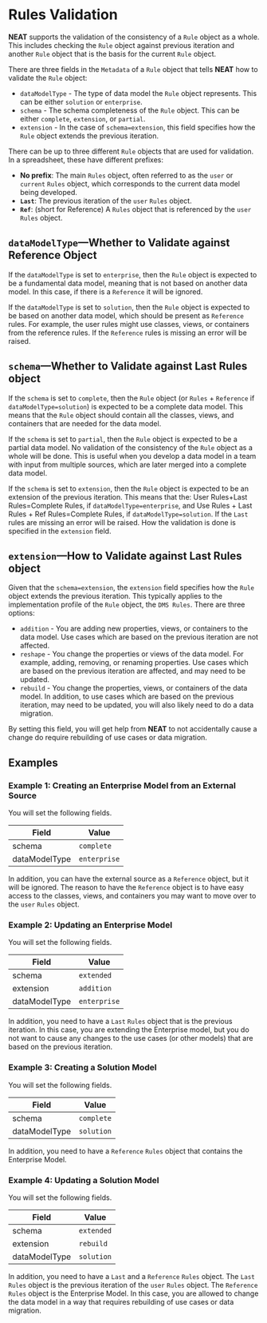 # Rules Validation

**NEAT** supports the validation of the consistency of a `Rule` object as a whole. This includes
checking the `Rule` object against previous iteration and another `Rule` object
that is the basis for the current `Rule` object.

There are three fields in the `Metadata` of a `Rule` object that tells **NEAT** how to validate the `Rule` object:

* `dataModelType` - The type of data model the `Rule` object represents. This can be either `solution` or `enterprise`.
* `schema` - The schema completeness of the `Rule` object. This can be either `complete`, `extension`, or `partial`.
* `extension` - In the case of `schema=extension`, this field specifies how the `Rule` object extends the previous iteration.

There can be up to three different `Rule` objects that are used for validation. In a spreadsheet, these have
different prefixes:

* **No prefix**: The main `Rules` object, often referred to as the `user` or `current` `Rules` object, which
  corresponds to the current data model being developed.
* **`Last`**: The previous iteration of the `user` `Rules` object.
* **`Ref`**: (short for Reference) A `Rules` object that is referenced by the `user` `Rules` object.

## <code>dataModelType</code>—Whether to Validate against Reference Object

If the `dataModelType` is set to `enterprise`, then the `Rule` object is expected to be a fundamental data model,
meaning that is not based on another data model. In this case, if there is a `Reference` it will be ignored.

If the `dataModelType` is set to `solution`, then the `Rule` object is expected to be based on another data model,
which should be present as `Reference` rules.
For example, the user rules might use classes, views, or containers from the reference rules. If the `Reference` rules
is missing an error will be raised.

## <code>schema</code>—Whether to Validate against Last Rules object

If the `schema` is set to `complete`, then the `Rule` object (or `Rules` + `Reference` if `dataModelType=solution`)
is expected to be a complete data model. This means that the `Rule` object should contain all the classes,
views, and containers that are needed for the data model.

If the `schema` is set to `partial`, then the `Rule` object is expected to be a partial data model. No validation
of the consistency of the `Rule` object as a whole will be done. This is useful when you develop a data model in
a team with input from multiple sources, which are later merged into a complete data model.

If the `schema` is set to `extension`, then the `Rule` object is expected to be an extension of the previous iteration.
This means that the: User Rules+Last Rules=Complete Rules, if `dataModelType=enterprise`, and
Use Rules + Last Rules + Ref Rules=Complete Rules, if `dataModelType=solution`. If the `Last` rules are missing an error will be raised.
How the validation is done is specified in the `extension` field.

## <code>extension</code>—How to Validate against Last Rules object

Given that the `schema=extension`, the `extension` field specifies how the `Rule` object extends the previous iteration.
This typically applies to the implementation profile of the `Rule` object, the `DMS Rules`. There are three options:

* `addition` - You are adding new properties, views, or containers to the data model. Use cases which are based on the
  previous iteration are not affected.
* `reshape` - You change the properties or views of the data model. For example, adding, removing, or renaming properties.
  Use cases which are based on the previous iteration are affected, and may need to be updated.
* `rebuild` - You change the properties, views, or containers of the data model. In addition, to use cases which are
  based on the previous iteration, may need to be updated, you will also likely need to do a data migration.

By setting this field, you will get help from **NEAT** to not accidentally cause a change do require rebuilding of
use cases or data migration.

## Examples

### Example 1: Creating an Enterprise Model from an External Source

You will set the following fields.

| Field           | Value        |
|-----------------|--------------|
| schema          | `complete`   |
| dataModelType   | `enterprise` |

In addition, you can have the external source as a `Reference` object, but it will be ignored.
The reason to have the `Reference` object is to have easy access to the classes, views, and containers
you may want to move over to the `user` `Rules` object.

### Example 2: Updating an Enterprise Model

You will set the following fields.

| Field           | Value        |
|-----------------|--------------|
| schema          | `extended`   |
| extension       | `addition`   |
| dataModelType   | `enterprise` |

In addition, you need to have a `Last` `Rules` object that is the previous iteration. In this case,
you are extending the Enterprise model, but you do not want to cause any changes to the use cases (or other models)
that are based on the previous iteration.

### Example 3: Creating a Solution Model

You will set the following fields.

| Field           | Value      |
|-----------------|------------|
| schema          | `complete` |
| dataModelType   | `solution` |

In addition, you need to have a `Reference` `Rules` object that contains the Enterprise Model.

### Example 4: Updating a Solution Model

You will set the following fields.

| Field           | Value      |
|-----------------|------------|
| schema          | `extended` |
| extension       | `rebuild`  |
| dataModelType   | `solution` |

In addition, you need to have a `Last` and a `Reference` `Rules` object. The `Last` `Rules` object is the previous
iteration of the `user` `Rules` object. The `Reference` `Rules` object is the Enterprise Model. In this case,
you are allowed to change the data model in a way that requires rebuilding of use cases or data migration.
